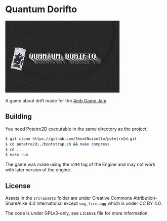 # Quantum Dorifto

![img](itch/cover.png)

A game about drift made for the 
[4mb Game Jam](https://itch.io/jam/4mb-jam-2023)

## Building

You need Potetre2D executable in the same directory as the project:
```bash
$ git clone https://github.com/SheatNoisette/potetre2d.git
$ cd potetre2d;./bootstrap.sh && make compress
$ cd ..
$ make run
```
The game was made using the `b150` tag of the Engine and may
not work with later version of the engine.

## License
Assets in the `src\assets` folder are under Creative Commons
Attribution-ShareAlike 4.0 International except `smg_fire.ogg`
which is under CC BY 4.0.

The code is under GPLv3-only, see `LICENSE` file for more
information.
